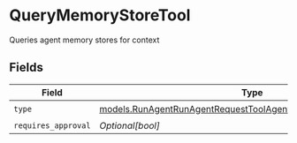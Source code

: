 # QueryMemoryStoreTool

Queries agent memory stores for context


## Fields

| Field                                                                                                                                  | Type                                                                                                                                   | Required                                                                                                                               | Description                                                                                                                            |
| -------------------------------------------------------------------------------------------------------------------------------------- | -------------------------------------------------------------------------------------------------------------------------------------- | -------------------------------------------------------------------------------------------------------------------------------------- | -------------------------------------------------------------------------------------------------------------------------------------- |
| `type`                                                                                                                                 | [models.RunAgentRunAgentRequestToolAgentsRequestRequestBodyType](../models/runagentrunagentrequesttoolagentsrequestrequestbodytype.md) | :heavy_check_mark:                                                                                                                     | N/A                                                                                                                                    |
| `requires_approval`                                                                                                                    | *Optional[bool]*                                                                                                                       | :heavy_minus_sign:                                                                                                                     | N/A                                                                                                                                    |